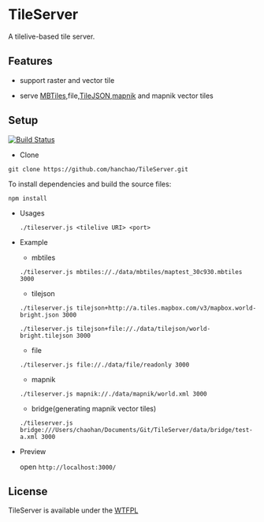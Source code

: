 # TileServer

A tilelive-based tile server.

## Features

* support raster and vector tile

* serve [MBTiles](https://www.mapbox.com/developers/mbtiles/),file,[TileJSON](https://github.com/mapbox/tilejson-spec),[mapnik](http://mapnik.org/) and mapnik vector tiles


## Setup

[![Build Status](https://travis-ci.org/hanchao/TileServer.svg?branch=master)](https://travis-ci.org/hanchao/TileServer)
* Clone

```git clone https://github.com/hanchao/TileServer.git```

To install dependencies and build the source files:

```npm install```

* Usages

    ```./tileserver.js <tilelive URI> <port>```

* Example

	* mbtiles

	```./tileserver.js mbtiles://./data/mbtiles/maptest_30c930.mbtiles 3000```

	* tilejson

	```./tileserver.js tilejson+http://a.tiles.mapbox.com/v3/mapbox.world-bright.json 3000```

	```./tileserver.js tilejson+file://./data/tilejson/world-bright.tilejson 3000```

	* file

	```./tileserver.js file://./data/file/readonly 3000```

	* mapnik

	```./tileserver.js mapnik://./data/mapnik/world.xml 3000```

	* bridge(generating mapnik vector tiles)
	
	```./tileserver.js bridge:///Users/chaohan/Documents/Git/TileServer/data/bridge/test-a.xml 3000```
	
* Preview

  open ```http://localhost:3000/```

## License

TileServer is available under the [WTFPL](http://sam.zoy.org/wtfpl/)
